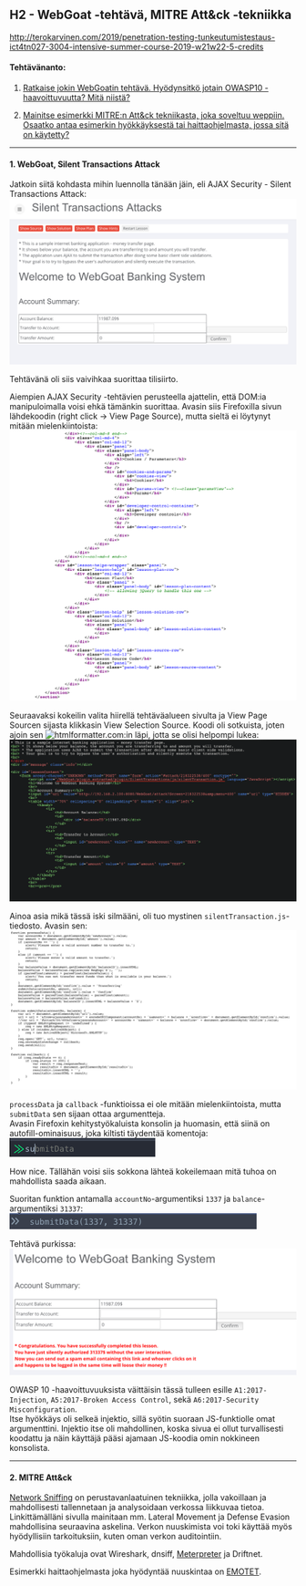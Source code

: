 ## H2 - WebGoat -tehtävä, MITRE Att&ck -tekniikka

http://terokarvinen.com/2019/penetration-testing-tunkeutumistestaus-ict4tn027-3004-intensive-summer-course-2019-w21w22-5-credits

#### Tehtävänanto:

1. [Ratkaise jokin WebGoatin tehtävä. Hyödynsitkö jotain OWASP10 -haavoittuvuutta? Mitä niistä?](#tehtava1)

2. [Mainitse esimerkki MITRE:n Att&ck tekniikasta, joka soveltuu weppiin. Osaatko antaa esimerkin hyökkäyksestä tai haittaohjelmasta, jossa sitä on käytetty?](#tehtava2)

---

#### <a id="tehtava1">1. WebGoat, Silent Transactions Attack</a>

Jatkoin siitä kohdasta mihin luennolla tänään jäin, eli AJAX Security - Silent Transactions Attack:\
![silent-transactions-attack](/tunkeutumistestaus-2019/h2-webgoat-mitre/screenshots/silent-transactions-attack.png)

Tehtävänä oli siis vaivihkaa suorittaa tilisiirto.

Aiempien AJAX Security -tehtävien perusteella ajattelin, että DOM:ia manipuloimalla voisi ehkä tämänkin suorittaa. Avasin siis Firefoxilla sivun lähdekoodin (right click -> View Page Source), mutta sieltä ei löytynyt mitään mielenkiintoista:\
![page-source](/tunkeutumistestaus-2019/h2-webgoat-mitre/screenshots/page-source.png)

Seuraavaksi kokeilin valita hiirellä tehtäväalueen sivulta ja View Page Sourcen sijasta klikkasin View Selection Source. Koodi oli sotkuista, joten ajoin sen ![htmlformatter.com](https://www.htmlformatter.com):in läpi, jotta se olisi helpompi lukea:\
![selection-source-js](/tunkeutumistestaus-2019/h2-webgoat-mitre/screenshots/selection-source-js.png)

Ainoa asia mikä tässä iski silmääni, oli tuo mystinen `silentTransaction.js`-tiedosto. Avasin sen:\
![js-source](/tunkeutumistestaus-2019/h2-webgoat-mitre/screenshots/js-source.png)

`processData` ja `callback` -funktioissa ei ole mitään mielenkiintoista, mutta `submitData` sen sijaan ottaa argumentteja.\
Avasin Firefoxin kehitystyökaluista konsolin ja huomasin, että siinä on autofill-ominaisuus, joka kiltisti täydentää komentoja:\
![autofill](/tunkeutumistestaus-2019/h2-webgoat-mitre/screenshots/autofill.png)

How nice. Tällähän voisi siis sokkona lähteä kokeilemaan mitä tuhoa on mahdollista saada aikaan.

Suoritan funktion antamalla `accountNo`-argumentiksi `1337` ja `balance`-argumentiksi `31337`:\
![js-function](/tunkeutumistestaus-2019/h2-webgoat-mitre/screenshots/js-function.png)

Tehtävä purkissa:\
![success](/tunkeutumistestaus-2019/h2-webgoat-mitre/screenshots/success.png)

OWASP 10 -haavoittuvuuksista väittäisin tässä tulleen esille `A1:2017-Injection`, `A5:2017-Broken Access Control`, sekä `A6:2017-Security Misconfiguration`.\
Itse hyökkäys oli selkeä injektio, sillä syötin suoraan JS-funktiolle omat argumenttini. Injektio itse oli mahdollinen, koska sivua ei ollut turvallisesti koodattu ja näin käyttäjä pääsi ajamaan JS-koodia omin nokkineen konsolista.

---

#### <a id="tehtava2">2. MITRE Att&ck</a>

[Network Sniffing](https://attack.mitre.org/techniques/T1040/) on perustavanlaatuinen tekniikka, jolla vakoillaan ja mahdollisesti tallennetaan ja analysoidaan verkossa liikkuvaa tietoa. Linkittämälläni sivulla mainitaan mm. Lateral Movement ja Defense Evasion mahdollisina seuraavina askelina. Verkon nuuskimista voi toki käyttää myös hyödyllisiin tarkoituksiin, kuten oman verkon auditointiin.

Mahdollisia työkaluja ovat Wireshark, dnsiff, [Meterpreter](https://www.offensive-security.com/metasploit-unleashed/packet-sniffing/) ja Driftnet.

Esimerkki haittaohjelmasta joka hyödyntää nuuskintaa on [EMOTET](https://blog.trendmicro.com/trendlabs-security-intelligence/new-banking-malware-uses-network-sniffing-for-data-theft/).
